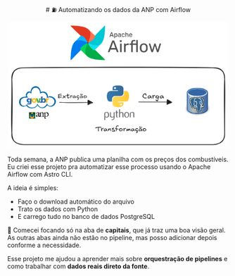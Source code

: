 <p align="center">
# ⛽ Automatizando os dados da ANP com Airflow
</p>

<p align="center">
  <img src="https://github.com/CrisSantosDB/precos_combustuveis/blob/main/projeto_airflow.png?raw=true" width="500"/>
</p>


Toda semana, a ANP publica uma planilha com os preços dos combustíveis. Eu criei esse projeto pra automatizar esse processo usando o Apache Airflow com Astro CLI.

A ideia é simples:

- Faço o download automático do arquivo
- Trato os dados com Python
- E carrego tudo no banco de dados PostgreSQL

📌 Comecei focando só na aba de **capitais**, que já traz uma boa visão geral. As outras abas ainda não estão no pipeline, mas posso adicionar depois conforme a necessidade.

Esse projeto me ajudou a aprender mais sobre **orquestração de pipelines** e como trabalhar com **dados reais direto da fonte**.




